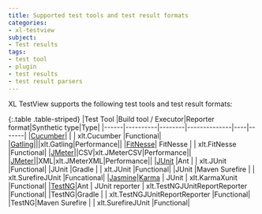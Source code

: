 ```yaml
---
title: Supported test tools and test result formats
categories:
- xl-testview
subject:
- Test results
tags:
- test tool
- plugin
- test results
- test result parsers
---
```


XL TestView supports the following test tools and test result formats:

{:.table .table-striped}
|Test Tool |Build tool / Executor|Reporter format|Synthetic type|Type|
|------|----------|--------|--------------|----|-------|
|[Cucumber](http://cukes.info/)|     |   |      xlt.Cucumber     |Functional|
|[Gatling](http://gatling.io/)|||xlt.Gatling|Performance||
|[FitNesse](http://www.fitnesse.org/)| FitNesse   | |    xlt.FitNesse          |Functional| 
|[JMeter](http://jmeter.apache.org/)||CSV|xlt.JMeterCSV|Performance||
|[JMeter](http://jmeter.apache.org/)||XML|xlt.JMeterXML|Performance||
|[JUnit](http://junit.org) |Ant	     |        |     xlt.JUnit         |Functional|
|JUnit |Gradle	     |        |       xlt.JUnit       |Functional|
|JUnit |Maven Surefire	     |        |     xlt.SurefireJUnit         |Funcational|
|[Jasmine](http://jasmine.github.io/)|[Karma](http://karma-runner.github.io) |  JUnit  |    xlt.KarmaXunit          |Functional|
|[TestNG](http://testng.org/)|Ant       |   JUnit reporter     |    xlt.TestNGJUnitReportReporter          |Functional|
|TestNG|Gradle       |        |     xlt.TestNGJUnitReportReporter         |Functional|
|TestNG|Maven Surefire       |        |  xlt.SurefireJUnit            |Functional|
